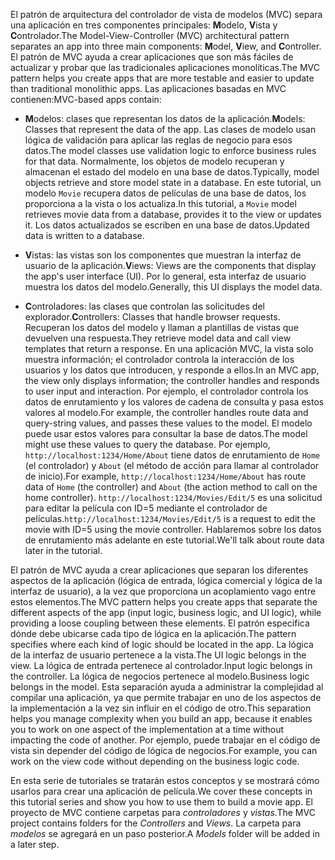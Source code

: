 <span data-ttu-id="cc0ab-101">El patrón de arquitectura del controlador de vista de modelos (MVC) separa una aplicación en tres componentes principales: **M**odelo, **V**ista y **C**ontrolador.</span><span class="sxs-lookup"><span data-stu-id="cc0ab-101">The Model-View-Controller (MVC) architectural pattern separates an app into three main components: **M**odel, **V**iew, and **C**ontroller.</span></span> <span data-ttu-id="cc0ab-102">El patrón de MVC ayuda a crear aplicaciones que son más fáciles de actualizar y probar que las tradicionales aplicaciones monolíticas.</span><span class="sxs-lookup"><span data-stu-id="cc0ab-102">The MVC pattern helps you create apps that are more testable and easier to update than traditional monolithic apps.</span></span> <span data-ttu-id="cc0ab-103">Las aplicaciones basadas en MVC contienen:</span><span class="sxs-lookup"><span data-stu-id="cc0ab-103">MVC-based apps contain:</span></span>

* <span data-ttu-id="cc0ab-104">**M**odelos: clases que representan los datos de la aplicación.</span><span class="sxs-lookup"><span data-stu-id="cc0ab-104">**M**odels: Classes that represent the data of the app.</span></span> <span data-ttu-id="cc0ab-105">Las clases de modelo usan lógica de validación para aplicar las reglas de negocio para esos datos.</span><span class="sxs-lookup"><span data-stu-id="cc0ab-105">The model classes use validation logic to enforce business rules for that data.</span></span> <span data-ttu-id="cc0ab-106">Normalmente, los objetos de modelo recuperan y almacenan el estado del modelo en una base de datos.</span><span class="sxs-lookup"><span data-stu-id="cc0ab-106">Typically, model objects retrieve and store model state in a database.</span></span> <span data-ttu-id="cc0ab-107">En este tutorial, un modelo `Movie` recupera datos de películas de una base de datos, los proporciona a la vista o los actualiza.</span><span class="sxs-lookup"><span data-stu-id="cc0ab-107">In this tutorial, a `Movie` model retrieves movie data from a database, provides it to the view or updates it.</span></span> <span data-ttu-id="cc0ab-108">Los datos actualizados se escriben en una base de datos.</span><span class="sxs-lookup"><span data-stu-id="cc0ab-108">Updated data is written to a database.</span></span>

* <span data-ttu-id="cc0ab-109">**V**istas: las vistas son los componentes que muestran la interfaz de usuario de la aplicación.</span><span class="sxs-lookup"><span data-stu-id="cc0ab-109">**V**iews: Views are the components that display the app's user interface (UI).</span></span> <span data-ttu-id="cc0ab-110">Por lo general, esta interfaz de usuario muestra los datos del modelo.</span><span class="sxs-lookup"><span data-stu-id="cc0ab-110">Generally, this UI displays the model data.</span></span>

* <span data-ttu-id="cc0ab-111">**C**ontroladores: las clases que controlan las solicitudes del explorador.</span><span class="sxs-lookup"><span data-stu-id="cc0ab-111">**C**ontrollers: Classes that handle browser requests.</span></span> <span data-ttu-id="cc0ab-112">Recuperan los datos del modelo y llaman a plantillas de vistas que devuelven una respuesta.</span><span class="sxs-lookup"><span data-stu-id="cc0ab-112">They retrieve model data and call view templates that return a response.</span></span> <span data-ttu-id="cc0ab-113">En una aplicación MVC, la vista solo muestra información; el controlador controla la interacción de los usuarios y los datos que introducen, y responde a ellos.</span><span class="sxs-lookup"><span data-stu-id="cc0ab-113">In an MVC app, the view only displays information; the controller handles and responds to user input and interaction.</span></span> <span data-ttu-id="cc0ab-114">Por ejemplo, el controlador controla los datos de enrutamiento y los valores de cadena de consulta y pasa estos valores al modelo.</span><span class="sxs-lookup"><span data-stu-id="cc0ab-114">For example, the controller handles route data and query-string values, and passes these values to the model.</span></span> <span data-ttu-id="cc0ab-115">El modelo puede usar estos valores para consultar la base de datos.</span><span class="sxs-lookup"><span data-stu-id="cc0ab-115">The model might use these values to query the database.</span></span> <span data-ttu-id="cc0ab-116">Por ejemplo, `http://localhost:1234/Home/About` tiene datos de enrutamiento de `Home` (el controlador) y `About` (el método de acción para llamar al controlador de inicio).</span><span class="sxs-lookup"><span data-stu-id="cc0ab-116">For example, `http://localhost:1234/Home/About` has route data of `Home` (the controller) and `About` (the action method to call on the home controller).</span></span> <span data-ttu-id="cc0ab-117">`http://localhost:1234/Movies/Edit/5` es una solicitud para editar la película con ID=5 mediante el controlador de películas.</span><span class="sxs-lookup"><span data-stu-id="cc0ab-117">`http://localhost:1234/Movies/Edit/5` is a request to edit the movie with ID=5 using the movie controller.</span></span>  <span data-ttu-id="cc0ab-118">Hablaremos sobre los datos de enrutamiento más adelante en este tutorial.</span><span class="sxs-lookup"><span data-stu-id="cc0ab-118">We'll talk about route data later in the tutorial.</span></span>

<span data-ttu-id="cc0ab-119">El patrón de MVC ayuda a crear aplicaciones que separan los diferentes aspectos de la aplicación (lógica de entrada, lógica comercial y lógica de la interfaz de usuario), a la vez que proporciona un acoplamiento vago entre estos elementos.</span><span class="sxs-lookup"><span data-stu-id="cc0ab-119">The MVC pattern helps you create apps that separate the different aspects of the app (input logic, business logic, and UI logic), while providing a loose coupling between these elements.</span></span> <span data-ttu-id="cc0ab-120">El patrón especifica dónde debe ubicarse cada tipo de lógica en la aplicación.</span><span class="sxs-lookup"><span data-stu-id="cc0ab-120">The pattern specifies where each kind of logic should be located in the app.</span></span> <span data-ttu-id="cc0ab-121">La lógica de la interfaz de usuario pertenece a la vista.</span><span class="sxs-lookup"><span data-stu-id="cc0ab-121">The UI logic belongs in the view.</span></span> <span data-ttu-id="cc0ab-122">La lógica de entrada pertenece al controlador.</span><span class="sxs-lookup"><span data-stu-id="cc0ab-122">Input logic belongs in the controller.</span></span> <span data-ttu-id="cc0ab-123">La lógica de negocios pertenece al modelo.</span><span class="sxs-lookup"><span data-stu-id="cc0ab-123">Business logic belongs in the model.</span></span> <span data-ttu-id="cc0ab-124">Esta separación ayuda a administrar la complejidad al compilar una aplicación, ya que permite trabajar en uno de los aspectos de la implementación a la vez sin influir en el código de otro.</span><span class="sxs-lookup"><span data-stu-id="cc0ab-124">This separation helps you manage complexity when you build an app, because it enables you to work on one aspect of the implementation at a time without impacting the code of another.</span></span> <span data-ttu-id="cc0ab-125">Por ejemplo, puede trabajar en el código de vista sin depender del código de lógica de negocios.</span><span class="sxs-lookup"><span data-stu-id="cc0ab-125">For example, you can work on the view code without depending on the business logic code.</span></span>

<span data-ttu-id="cc0ab-126">En esta serie de tutoriales se tratarán estos conceptos y se mostrará cómo usarlos para crear una aplicación de película.</span><span class="sxs-lookup"><span data-stu-id="cc0ab-126">We cover these concepts in this tutorial series and show you how to use them to build a movie app.</span></span> <span data-ttu-id="cc0ab-127">El proyecto de MVC contiene carpetas para *controladores* y *vistas*.</span><span class="sxs-lookup"><span data-stu-id="cc0ab-127">The MVC project contains folders for the *Controllers* and *Views*.</span></span> <span data-ttu-id="cc0ab-128">La carpeta para *modelos* se agregará en un paso posterior.</span><span class="sxs-lookup"><span data-stu-id="cc0ab-128">A *Models* folder will be added in a later step.</span></span>

